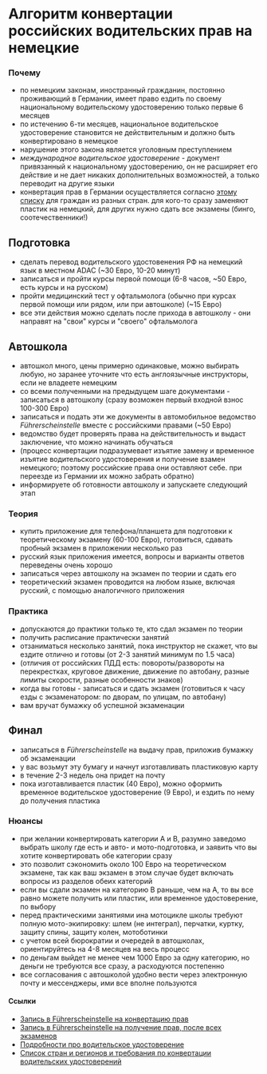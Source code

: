 # Алгоритм конвертации российских водительских прав на немецкие

### Почему
- по немецким законам, иностранный гражданин, постоянно проживающий в Германии, имеет право ездить по своему национальному водительскому удостоверению только первые 6 месяцев
- по истечению 6-ти месяцев, национальное водительское удостоверение становится не действительным и должно быть конвертировано в немецкое
- нарушение этого закона является уголовным преступлением
- *международное водительское удостоверение* - документ привязанный к национальному удостоверению, он не расширяет его действие и не дает никаких дополнительных возможностей, а только переводит на другие языки
- конвертация прав в Германии осуществляется согласно [этому списку](https://stadt.muenchen.de/dms/Home/Stadtverwaltung/Kreisverwaltungsreferat/fachspezifisch/HA-III/Dokumente/Fuehrerschein/Staatenliste-Umschreibung-ausl-FS.pdf) для граждан из разных стран. для кого-то сразу заменяют пластик на немецкий, для других нужно сдать все экзамены (бинго, соотечественники!)

## Подготовка
- сделать перевод водительского удостовенения РФ на немецкий язык в местном ADAC (~30 Евро, 10-20 минут)
- записаться и пройти курсы первой помощи (6-8 часов, ~50 Евро, есть курсы и на русском)
- пройти медицинский тест у офтальмолога (обычно при курсах первой помощи или рядом, или при автошколе) (~15 Евро)
- все эти действия можно сделать после прихода в автошколу - они направят на "свои" курсы и "своего" офтальмолога

## Автошкола
- автошкол много, цены примерно одинаковые, можно выбирать любую, но заранее уточните что есть англоязычные инструкторы, если не владеете немецким
- со всеми полученными на предыдущем шаге документами - записаться в автошколу (сразу возможен первый входной взнос 100-300 Евро)
- записаться и подать эти же документы в автомобильное ведомство *Führerscheinstelle* вместе с российскими правами (~50 Евро)
- ведомство будет проверять права на действительность и выдаст заключение, что можно начинать обучаться
- (процесс конвертации подразумевает изъятие замену и временное изъятие водительского удостоверения и получение взамен немецкого; поэтому российские права они оставляют себе. при переезде из Германии их можно забрать обратно)
- информируете об готовности автошколу и запускаете следующий этап

### Теория
- купить приложение для телефона/планшета для подготовки к теоретическому экзамену (60-100 Евро), готовиться, сдавать пробный экзамен в приложении несколько раз
- русский язык приложения имеется, вопросы и варианты ответов переведены очень хорошо
- записаться через автошколу на экзамен по теории и сдать его
- теоретический экзамен проводится на любом языке, включая русский, с помощью аналогичного приложения

### Практика
- допускаются до практики только те, кто сдал экзамен по теории
- получить расписание практически занятий
- отзаниматься несколько занятий, пока инструктор не скажет, что вы ездите отлично и готовы (от 2-3 занятий минимум по 1.5 часа)
- (отличия от российских ПДД есть: повороты/развороты на перекрестках, круговое движение, движение по автобану, разные лимиты скорости, разные особенности знаков)
- когда вы готовы - записаться и сдать экзамен (готовиться к часу езды с экзаменатором: по дворам, по улицам, по автобану)
- вам вручат бумажку об успешной экзаменации

## Финал
- записаться в *Führerscheinstelle* на выдачу прав, приложив бумажку об экзаменации
- у вас возьмут эту бумагу и начнут изготавливать пластиковую карту
- в течение 2-3 недель она придет на почту
- пока изготавливается пластик (40 Евро), можно оформить временное водительское удостоверение (9 Евро), и ездить по нему до получения пластика

### Нюансы
- при желании конвертировать категории A и B, разумно заведомо выбрать школу где есть и авто- и мото-подготовка, и заявить что вы хотите конвертировать обе категории сразу
- это позволит сэкономить около 100 Евро на теоретическом экзамене, так как ваш экзамен в этом случае будет включать вопросы из разделов обеих категорий
- если вы сдали экзамен на категорию B раньше, чем на A, то вы все равно можете получить или пластик, или временное удостоверение, по выбору
- перед практическими занятиями ина мотоцикле школы требуют полную мото-экипировку: шлем (не интеграл), перчатки, куртку, защиту спины, защиту колен, мотоботинки
- с учетом всей бюрократии и очередей в автошколах, ориентируйтесь на 4-8 месяцев на весь процесс
- по деньгам выйдет не менее чем 1000 Евро за одну категорию, но деньги не требуются все сразу, а расходуются постепенно
- все согласования с автошколой удобно вести через электронную почту и мессенджеры, ими все вполне пользуются

#### Ссылки
- [Запись в Führerscheinstelle на конвертацию прав](https://stadt.muenchen.de/service/info/hauptabteilung-ii-fahrzeugzulassungs-und-fahrerlaubnisbehoerde/1071898/)
- [Запись в Führerscheinstelle на получение прав, после всех экзаменов](https://stadt.muenchen.de/service/info/hauptabteilung-ii-fahrzeugzulassungs-und-fahrerlaubnisbehoerde/10176296/)
- [Подробности про водительское удостоверение](https://www.bmvi.de/SharedDocs/DE/Artikel/StV/Strassenverkehr/fuehrerschein.html)
- [Список стран и регионов и требования по конвертации водительских удостоверений](https://stadt.muenchen.de/dms/Home/Stadtverwaltung/Kreisverwaltungsreferat/fachspezifisch/HA-III/Dokumente/Fuehrerschein/Staatenliste-Umschreibung-ausl-FS.pdf)
